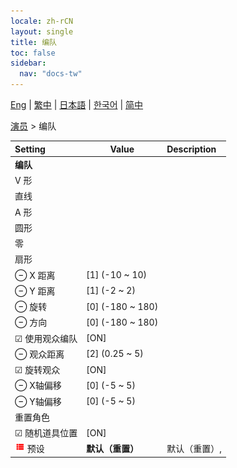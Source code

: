 ```yaml
---
locale: zh-rCN
layout: single
title: 编队
toc: false
sidebar:
  nav: "docs-tw"
---
```

[Eng](/dancexr/menu/2025.4/actors/formation) | [繁中](/tw/dancexr/menu/2025.4/actors/formation) | [日本語](/jp/dancexr/menu/2025.4/actors/formation) | [한국어](/kr/dancexr/menu/2025.4/actors/formation) | [简中](/zh/dancexr/menu/2025.4/actors/formation)

[演员](../menu#演员) > 编队



| Setting | Value | Description |
| :--- | --- | :--- |
|<nobr> <b>编队</b></nobr>|| 
|<nobr> V 形</nobr>|| 
|<nobr> 直线</nobr>|| 
|<nobr> A 形</nobr>|| 
|<nobr> 圆形</nobr>|| 
|<nobr> 零</nobr>|| 
|<nobr> 扇形</nobr>|| 
|<nobr> ⊖ X 距离</nobr>| [1] (-10 ~ 10) | 
|<nobr> ⊖ Y 距离</nobr>| [1] (-2 ~ 2) | 
|<nobr> ⊖ 旋转</nobr>| [0] (-180 ~ 180) | 
|<nobr> ⊖ 方向</nobr>| [0] (-180 ~ 180) | 
|<nobr> ☑ 使用观众编队</nobr>| [ON] | 
|<nobr> ⊖ 观众距离</nobr>| [2] (0.25 ~ 5) | 
|<nobr> ☑ 旋转观众</nobr>| [ON] | 
|<nobr> ⊖ X轴偏移</nobr>| [0] (-5 ~ 5) | 
|<nobr> ⊖ Y轴偏移</nobr>| [0] (-5 ~ 5) | 
|<nobr> 重置角色</nobr>|| 
|<nobr> ☑ 随机道具位置</nobr>| [ON] | 
|<nobr><img src="/images/icon/ic_list.png" alt="list icon"/> 预设</nobr>| **默认（重置）** | 默认（重置）,  |
